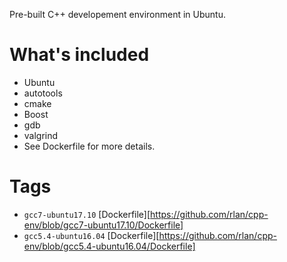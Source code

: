 Pre-built C++ developement environment in Ubuntu.

# What's included

* Ubuntu
* autotools
* cmake
* Boost
* gdb
* valgrind
* See Dockerfile for more details.

# Tags

* `gcc7-ubuntu17.10` [Dockerfile][https://github.com/rlan/cpp-env/blob/gcc7-ubuntu17.10/Dockerfile]
* `gcc5.4-ubuntu16.04` [Dockerfile][https://github.com/rlan/cpp-env/blob/gcc5.4-ubuntu16.04/Dockerfile]
